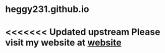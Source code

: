# heggy231.github.io <br>
<<<<<<< Updated upstream
Please visit my website at <a href = "https://heggy231.github.io ">website</a> <br>
==============
